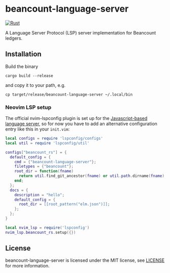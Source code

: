 # beancount-language-server

[![Rust](https://github.com/matze/beancount-language-server/actions/workflows/rust.yml/badge.svg?branch=master)](https://github.com/matze/beancount-language-server/actions/workflows/rust.yml)

A Language Server Protocol (LSP) server implementation for Beancount ledgers.


## Installation

Build the binary

    cargo build --release

and copy it to your path, e.g.

    cp target/release/beancount-language-server ~/.local/bin

### Neovim LSP setup

The official nvim-lspconfig plugin is set up for the [Javascript-based language
server](https://github.com/polarmutex/beancount-language-server), so for now you
have to add an alternative configuration entry like this in your `init.vim`:

```lua
local configs = require 'lspconfig/configs'
local util = require 'lspconfig/util'

configs["beancount_rs"] = {
  default_config = {
    cmd = {"beancount-language-server"};
    filetypes = {"beancount"};
    root_dir = function(fname)
      return util.find_git_ancestor(fname) or util.path.dirname(fname)
    end;
  };
  docs = {
    description = "hello";
    default_config = {
      root_dir = [[root_pattern("elm.json")]];
    };
  };
}

local nvim_lsp = require('lspconfig')
nvim_lsp.beancount_rs.setup({})
```


## License

beancount-language-server is licensed under the MIT license, see
[LICENSE](https://github.com/matze/beancount-language-server/blob/master/LICENSE)
for more information.
